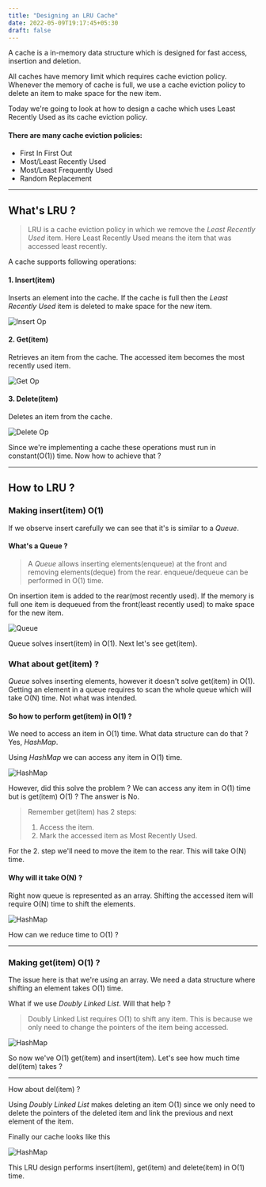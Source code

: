 ```yaml
---
title: "Designing an LRU Cache"
date: 2022-05-09T19:17:45+05:30
draft: false
---
```


A cache is a in-memory data structure which is designed for fast access, insertion and deletion.

All caches have memory limit which requires cache eviction policy. Whenever the memory of cache is full, we use a cache eviction policy to delete an item to make space for the new item.

Today we're going to look at how to design a cache which uses Least Recently Used as its cache eviction policy.

#### There are many cache eviction policies:

* First In First Out
* Most/Least Recently Used
* Most/Least Frequently Used
* Random Replacement

___

## What's LRU ?

> LRU is a cache eviction policy in which we remove the *Least Recently Used* item. Here Least Recently Used means the item that was accessed least recently.

A cache supports following operations:

#### 1. Insert(item)

Inserts an element into the cache. If the cache is full then the *Least Recently Used* item is deleted to make space for the new item.

![Insert Op](/designing-a-lru-cache/insert.png)

#### 2. Get(item)

Retrieves an item from the cache. The accessed item becomes the most recently used item.

![Get Op](/designing-a-lru-cache/get.png)

#### 3. Delete(item)

Deletes an item from the cache.

![Delete Op](/designing-a-lru-cache/delete.png)

Since we're implementing a cache these operations must run in constant(O(1)) time. Now how to achieve that ?

___

## How to LRU ?

### Making insert(item) O(1)

If we observe insert carefully we can see that it's is similar to a *Queue*.

#### What's a Queue ?

> A *Queue* allows inserting elements(enqueue) at the front and removing elements(deque) from the rear. enqueue/dequeue can be performed in O(1) time.

On insertion item is added to the rear(most recently used). If the memory is full one item is dequeued from the front(least recently used) to make space for the new item.

![Queue](/designing-a-lru-cache/queue.png)

Queue solves insert(item) in O(1). Next let's see get(item).

### What about get(item) ?

*Queue* solves inserting elements, however it doesn't solve get(item) in O(1).
Getting an element in a queue requires to scan the whole queue which will take O(N) time. Not what was intended.

#### So how to perform get(item) in O(1) ?

We need to access an item in O(1) time. What data structure can do that ? Yes, *HashMap*.

Using *HashMap* we can access any item in O(1) time.

![HashMap](/designing-a-lru-cache/hash-map.png)

However, did this solve the problem ? We can access any item in O(1) time but is get(item) O(1) ?
The answer is No.

> Remember get(item) has 2 steps:
>
> 1. Access the item.
> 2. Mark the accessed item as Most Recently Used.

For the 2. step we'll need to move the item to the rear. This will take O(N) time.

#### Why will it take O(N) ?

Right now queue is represented as an array. Shifting the accessed item will require O(N) time to shift the elements.

![HashMap](/designing-a-lru-cache/queue-array.png)

How can we reduce time to O(1) ?

---

### Making get(item) O(1) ?

The issue here is that we're using an array. We need a data structure where shifting an element takes O(1) time.

What if we use *Doubly Linked List*. Will that help ?

> Doubly Linked List requires O(1) to shift any item. This is because we only need to change the pointers of the item being accessed.

![HashMap](/designing-a-lru-cache/queue-dll.png)

So now we've O(1) get(item) and insert(item). Let's see how much time del(item) takes ?

---

How about del(item) ?

Using *Doubly Linked List* makes deleting an item O(1) since we only need to delete the pointers of the deleted item and link the previous and next element of the item.

Finally our cache looks like this

![HashMap](/designing-a-lru-cache/lru.png)

This LRU design performs insert(item), get(item) and delete(item) in O(1) time.

